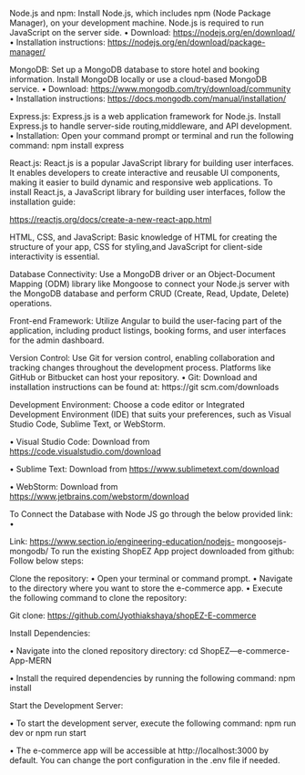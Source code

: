 Node.js and npm: Install Node.js, which includes npm (Node Package Manager), on your development machine. Node.js is required to run JavaScript on the server side. • Download: https://nodejs.org/en/download/
•	Installation instructions: https://nodejs.org/en/download/package-manager/

MongoDB: Set up a MongoDB database to store hotel and booking information. Install MongoDB locally or use a cloud-based MongoDB service.
•	Download: https://www.mongodb.com/try/download/community
•	Installation instructions: https://docs.mongodb.com/manual/installation/

Express.js: Express.js is a web application framework for Node.js. Install Express.js to handle server-side routing,middleware, and API development.
•	Installation: Open your command prompt or terminal and run the following command: npm install express

React.js: React.js is a popular JavaScript library for building user interfaces. It enables developers to create interactive and reusable UI components, making it easier to build dynamic and responsive web applications. To install React.js, a JavaScript library for building user interfaces, follow the installation guide:

https://reactjs.org/docs/create-a-new-react-app.html
 
HTML, CSS, and JavaScript: Basic knowledge of HTML for creating the structure of your app, CSS for styling,and JavaScript for client-side interactivity is essential.

Database Connectivity: Use a MongoDB driver or an Object-Document Mapping (ODM) library like Mongoose to connect your Node.js server with the MongoDB database and perform CRUD (Create, Read, Update, Delete) operations.

Front-end Framework: Utilize Angular to build the user-facing part of the application, including product listings, booking forms, and user interfaces for the admin dashboard.

Version Control: Use Git for version control, enabling collaboration and tracking changes throughout the development process. Platforms like GitHub or Bitbucket can host your repository.
•	Git: Download and installation instructions can be found at: https://git scm.com/downloads

Development Environment: Choose a code editor or Integrated Development Environment (IDE) that suits your preferences, such as Visual Studio Code, Sublime Text, or WebStorm.

•	Visual Studio Code: Download from https://code.visualstudio.com/download

•	Sublime Text: Download from https://www.sublimetext.com/download

•	WebStorm: Download from https://www.jetbrains.com/webstorm/download


To Connect the Database with Node JS go through the below provided link: •

Link: https://www.section.io/engineering-education/nodejs- mongoosejs-mongodb/
To run the existing ShopEZ App project downloaded from github: Follow below steps:

Clone the repository:
•	Open your terminal or command prompt.
•	Navigate to the directory where you want to store the
e-commerce app. • Execute the following command to clone the repository:
 
Git  clone:  https://github.com/Jyothiakshaya/shopEZ-E-commerce

Install Dependencies:

•	Navigate into the cloned repository directory:
cd  ShopEZ—e-commerce-App-MERN

•	Install the required dependencies by running the following command: npm install

Start the Development Server:

•	To start the development server, execute the following command:
npm run dev or npm run start

•	The e-commerce app will be accessible at http://localhost:3000 by default. You can change the port configuration in the .env file if needed.
